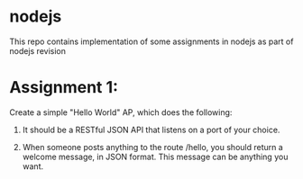 # nodejs
This repo contains implementation of some assignments in nodejs as part of nodejs revision


# Assignment 1: 

Create a simple "Hello World" AP, which does the following:

1. It should be a RESTful JSON API that listens on a port of your choice. 

2. When someone posts anything to the route /hello, you should return a welcome message, in JSON format. This message can be anything you want. 


